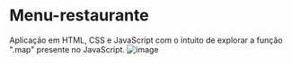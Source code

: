 # Menu-restaurante
Aplicação em HTML, CSS e JavaScript com o intuito de explorar a função ".map" presente no JavaScript.
![image](https://user-images.githubusercontent.com/102833436/214969214-9690ffca-8784-4e8b-8290-cca397a937bf.png)
